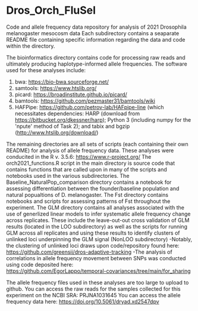 # Dros_Orch_FluSel
Code and allele frequency data repository for analysis of 2021 Drosophila melanogaster mesocosm data
Each subdirectory contains a seaparate README file containing specific information regarding the data and code within the directory.

The bioinformatics directory contains code for processing raw reads and ultimately producing haplotype-informed allele frequencies.
The software used for these analyses include:
1) bwa: https://bio-bwa.sourceforge.net/
2) samtools: https://www.htslib.org/
3) picard: https://broadinstitute.github.io/picard/
4) bamtools: https://github.com/pezmaster31/bamtools/wiki
5) HAFPipe: https://github.com/petrov-lab/HAFpipe-line (which necessitates dependencies: HARP (download from https://bitbucket.org/dkessner/harp); Python 3 (including numpy for the 'npute' method of Task 2); and tabix and bgzip (http://www.htslib.org/download/)

The remaining directories are all sets of scripts (each containing their own README) for analysis of allele frequency data. 
These analyses were conducited in the R v. 3.5.6: https://www.r-project.org/
The orch2021_functions.R script in the main directory is source code that contains functions that are called upon in many of the scripts and notebooks used in the various subdirectories.
The Baseline_NaturalPop_comparison directory contains a notebook for assessing differentiation between the founder/baseline population and natural popualtions of D. melanogaster.
The Fst directory contains notebooks and scripts for assessing patterns of Fst throughout the experiment.
The GLM directory contains all analyses associated with the use of generlized linear models to infer systematic allele frequency change across replicates. These include the leave-out-out cross validation of GLM results (located in the LOO subdirectory) as well as the scripts for running GLM across all replicates and using these results to identify clusters of unlinked loci underpinning the GLM signal (NonLOO subdirectory)
      -Notably, the clustering of unlinked loci draws upon code/repository found here: https://github.com/greensii/dros-adaptive-tracking
      -The analysis of correlations in allele frequency movement between SNPs was conducted using code deposited here:    
       https://github.com/EgorLappo/temporal-covariances/tree/main/for_sharing

The allele frequency files used in these analyses are too large to upload to github. 
You can access the raw reads for the samples collected for this experiment on the NCBI SRA: PRJNA1031645
You can access the allele frequency data here: https://doi.org/10.5061/dryad.xd2547dpv








